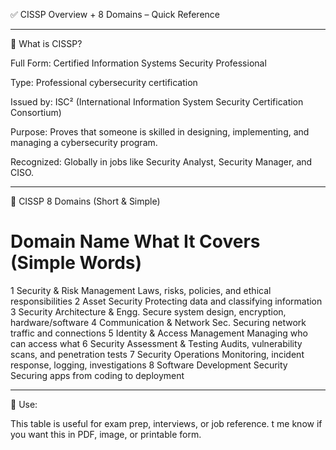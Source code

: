 ✅ CISSP Overview + 8 Domains – Quick Reference


---

📘 What is CISSP?

Full Form: Certified Information Systems Security Professional

Type: Professional cybersecurity certification

Issued by: ISC² (International Information System Security Certification Consortium)

Purpose: Proves that someone is skilled in designing, implementing, and managing a cybersecurity program.

Recognized: Globally in jobs like Security Analyst, Security Manager, and CISO.



---

🧠 CISSP 8 Domains (Short & Simple)

#	Domain Name	What It Covers (Simple Words)

1	Security & Risk Management	Laws, risks, policies, and ethical responsibilities
2	Asset Security	Protecting data and classifying information
3	Security Architecture & Engg.	Secure system design, encryption, hardware/software
4	Communication & Network Sec.	Securing network traffic and connections
5	Identity & Access Management	Managing who can access what
6	Security Assessment & Testing	Audits, vulnerability scans, and penetration tests
7	Security Operations	Monitoring, incident response, logging, investigations
8	Software Development Security	Securing apps from coding to deployment



---

🏁 Use:

This table is useful for exam prep, interviews, or job reference.
t me know if you want this in PDF, image,
or printable form.
